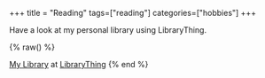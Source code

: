 +++
title = "Reading"
tags=["reading"]
categories=["hobbies"]
+++

Have a look at my personal library using LibraryThing.

{% raw() %}
<div id="w5c391d23d61cdeb5dce7204ad839286e"></div><script type="text/javascript" charset="UTF-8" src="https://www.librarything.com/widget_get.php?userid=mos3abof&theID=w5c391d23d61cdeb5dce7204ad839286e"></script><noscript><a href="https://www.librarything.com/profile/mos3abof">My Library</a> at <a href="https://www.librarything.com">LibraryThing</a></noscript>
{% end %}
